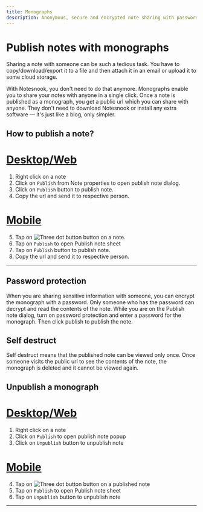 ```yaml
---
title: Monographs
description: Anonymous, secure and encrypted note sharing with password protection. Share a note with anyone on the internet even if they do not use Notesnook.
---
```


# Publish notes with monographs

Sharing a note with someone can be such a tedious task. You have to copy/download/export it to a file and then attach it in an email or upload it to some cloud storage.

With Notesnook, you don't need to do that anymore. Monographs enable you to share your notes with anyone in a single click. Once a note is published as a monograph, you get a public url which you can share with anyone. They don't need to download Notesnook or install any extra software — it's just like a blog, only simpler.

## How to publish a note?

# [Desktop/Web](#/tab/web)

1. Right click on a note
2. Click on `Publish` from Note properties to open publish note dialog.
3. Click on `Publish` button to publish note.
4. Copy the url and send it to respective person.

# [Mobile](#/tab/mobile)

5. Tap on ![Three dot button](/three-dot-button.png) button on a note.
6. Tap on `Publish` to open Publish note sheet
7. Tap on `Publish` button to publish note.
8. Copy the url and send it to respective person.

---

## Password protection

When you are sharing sensitive information with someone, you can encrypt the monograph with a password. Only someone who has the password can decrypt and read the contents of the note. While you are on the Publish note dialog, turn on password protection and enter a password for the monograph. Then click publish to publish the note.

## Self destruct

Self destruct means that the published note can be viewed only once. Once someone visits the public url to see the contents of the note, the monograph is deleted and it cannot be viewed again.

## Unpublish a monograph

# [Desktop/Web](#/tab/web)

1. Right click on a note
2. Click on `Publish` to open publish note popup
3. Click on `Unpublish` button to unpublish note

# [Mobile](#/tab/mobile)

4. Tap on ![Three dot button](/three-dot-button.png) button on a published note
5. Tap on `Publish` to open Publish note sheet
6. Tap on `Unpublish` button to unpublish note

---
